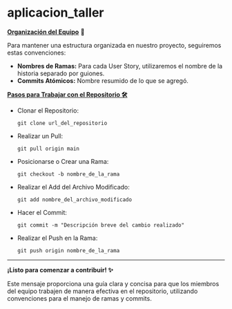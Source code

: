 # aplicacion_taller

<u>**Organización del Equipo**</u> 🚀

Para mantener una estructura organizada en nuestro proyecto, seguiremos estas convenciones:

- **Nombres de Ramas:** Para cada User Story, utilizaremos el nombre de la historia separado por guiones.
- **Commits Atómicos:** Nombre resumido de lo que se agregó.

<u>**Pasos para Trabajar con el Repositorio 🛠️**</u>

- Clonar el Repositorio:

    `git clone url_del_repositorio`

- Realizar un Pull:

    `git pull origin main`

- Posicionarse o Crear una Rama:

    `git checkout -b nombre_de_la_rama`

- Realizar el Add del Archivo Modificado:

    `git add nombre_del_archivo_modificado`

- Hacer el Commit:

    `git commit -m "Descripción breve del cambio realizado"`

- Realizar el Push en la Rama:

    `git push origin nombre_de_la_rama`

___

**¡Listo para comenzar a contribuir! ✨**

Este mensaje proporciona una guía clara y concisa para que los miembros del equipo trabajen de manera efectiva en el repositorio, utilizando convenciones para el manejo de ramas y commits.

